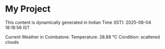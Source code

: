 # My Project

This content is dynamically generated in Indian Time (IST): 2025-08-04 18:18:56 IST


Current Weather in Coimbatore:
Temperature: 28.88 °C
Condition: scattered clouds
